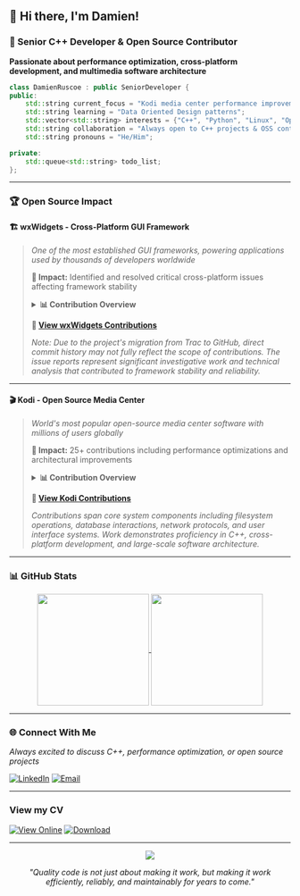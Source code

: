 ## 👋 Hi there, I'm Damien!

### 🚀 Senior C++ Developer & Open Source Contributor

**Passionate about performance optimization, cross-platform development, and multimedia software architecture**

```cpp
class DamienRuscoe : public SeniorDeveloper {
public:
    std::string current_focus = "Kodi media center performance improvements";
    std::string learning = "Data Oriented Design patterns";
    std::vector<std::string> interests = {"C++", "Python", "Linux", "Open source"};
    std::string collaboration = "Always open to C++ projects & OSS contributions";
    std::string pronouns = "He/Him";

private:
    std::queue<std::string> todo_list;
};
```
---

### 🏆 Open Source Impact

#### 🏗️ wxWidgets - Cross-Platform GUI Framework
> *One of the most established GUI frameworks, powering applications used by thousands of developers worldwide*
> 
> **🎯 Impact:** Identified and resolved critical cross-platform issues affecting framework stability
> 
> <details>
> <summary><strong>📊 Contribution Overview</strong></summary>
> 
>   As an active contributor to **wxWidgets** - one of the most established cross-platform GUI frameworks - I have identified, reported, and helped resolve critical issues that impact thousands of developers worldwide. My contributions demonstrate deep technical understanding of cross-platform development challenges and GUI framework architecture.
> 
> 
>   **🔍 Issues Identified & Reported:** 10+ critical issues  
>   **🌐 Platforms Covered:** Windows (wxMSW), Linux (wxGTK), Cross-platform  
>   **⚙️ Components:** GUI Controls, Event Handling, Layout Management, Styling  
>   **📅 Active Period:** 2011-2016 (5+ years of consistent contributions)
> 
>   ### 🎯 Key Technical Contributions
> 
>   #### **Critical Bug Reports & Analysis**
>   - **🔴 High-Priority Issues:** Identified infinite event loops in scroll handling systems
>   - **🖥️ Cross-Platform Inconsistencies:** Documented and reported platform-specific behavior differences
>   - **🎨 GUI Component Issues:** Resolved animation effects, checkbox labeling, and list control problems
>   - **📐 Layout Management:** Proposed enhancements to FlexGridSizer with new expansion flags
> 
>   #### **Quality Assurance Impact**
>   - **✅ Resolution Rate:** Multiple issues marked as "fixed" - demonstrating actionable, well-researched reports
>   - **🔧 Technical Depth:** Reports included detailed reproduction steps, environment details, and root cause analysis
>   - **📋 Documentation Quality:** Comprehensive issue descriptions that enabled maintainers to quickly understand and resolve problems
> 
>   ### 🚀 Professional Value
> 
>   **Problem-Solving Expertise:** Ability to isolate complex cross-platform issues in large codebases  
>   **Quality Focus:** Track record of identifying edge cases and inconsistencies that impact user experience  
>   **Technical Communication:** Clear documentation of technical issues for collaborative resolution  
>   **Open Source Contribution:** Demonstrated commitment to improving widely-used development tools
> 
>   ### 📚 Technical Context
> 
> </details>
> 
> **🔗 [View wxWidgets Contributions](https://github.com/search?q=repo%3AwxWidgets%2FwxWidgets+damien+ruscoe&type=issues)**
> 
>   *Note: Due to the project's migration from Trac to GitHub, direct commit history may not fully reflect the scope of contributions. The issue reports represent significant investigative work and technical analysis that contributed to framework stability and reliability.*

---

#### 🎬 Kodi - Open Source Media Center
> *World's most popular open-source media center software with millions of users globally*
> 
> **🎯 Impact:** 25+ contributions including performance optimizations and architectural improvements
> 
> <details>
> <summary><strong>📊 Contribution Overview</strong></summary>
> 
>   As an active contributor to **Kodi (XBMC)** - the world's most popular open-source media center software - I have made significant contributions spanning code optimization, bug fixes, and architectural improvements. My work directly impacts millions of users across multiple platforms and demonstrates expertise in multimedia software development and performance optimization.
> 
>   **🔍 Issues & Pull Requests:** 25+ contributions  
>   **🌐 Platforms Covered:** Cross-platform media center development  
>   **⚙️ Components:** FileSystem, Database, Network, CURL, GUI, System Components  
>   **📅 Active Period:** 2024-2025 (Ongoing active development)  
>   **🏷️ Project Version:** Contributing to v22 "Piers" release cycle
> 
>   ### 🎯 Key Technical Contributions
> 
>   #### **Performance & Optimization**
>   - **🚀 Database Optimization:** Eliminated redundant string copies in database queries for improved performance
>   - **📁 Filesystem Performance:** Refactored directory handling and reduced expensive CURL object constructions
>   - **🔧 Code Efficiency:** Implemented regex compilation caching to avoid hot path performance bottlenecks
>   - **🧹 Memory Management:** Factored out common code patterns to reduce redundant iterations
> 
>   #### **Bug Fixes & System Reliability**
>   - **🔗 URL Handling:** Fixed inconsistencies in Windows drive path handling and filename extraction
>   - **🌐 Network Stack:** Resolved DNS cache lookup failures affecting testing infrastructure
>   - **📋 Archive Processing:** Corrected RAR file encoding to maintain consistency with other archive formats
>   - **🧪 Test Infrastructure:** Enhanced unit testing capabilities for core components
> 
>   #### **Code Quality & Architecture**
>   - **♻️ Refactoring:** Modularized large functions into smaller, maintainable components
>   - **🏗️ Architecture:** Improved interfaces for content type handling and credential management
>   - **📚 Documentation:** Added comprehensive test coverage for directory caching functionality
>   - **🔧 Technical Debt:** Removed redundant code and improved overall code maintainability
> 
>   ### 🚀 Professional Value
> 
>   **Media Software Expertise:** Deep understanding of multimedia framework architecture and cross-platform development  
>   **Performance Engineering:** Proven ability to identify and resolve performance bottlenecks in complex systems  
>   **Quality Assurance:** Strong focus on testing, code quality, and system reliability  
>   **Open Source Leadership:** Consistent high-quality contributions to major open-source project
> 
>   ### 📚 Technical Context
> 
> </details>
> 
> **🔗 [View Kodi Contributions](https://github.com/xbmc/xbmc/issues?q=author%3Adamienruscoe)**
> 
>   *Contributions span core system components including filesystem operations, database interactions, network protocols, and user interface systems. Work demonstrates proficiency in C++, cross-platform development, and large-scale software architecture.*

---

### 📊 GitHub Stats

<div align="center">

<a href="https://github.com/anuraghazra/convoychat">
  <img height=200 align="center" src="https://nirzak-streak-stats.vercel.app/?user=damienruscoe&theme=dark&hide_border=true&mode=weekly&card_width=50%&hide_longest_streak=true" />
</a>
<a href="https://github.com/anuraghazra/github-readme-stats">
  <img height=200 align="center" src="https://github-readme-stats.vercel.app/api?username=damienruscoe&theme=dark&hide_border=true&card_width=50%&include_all_commits=true&count_private=true" />
</a>

</div>

<!--
---

### 💻 Tech Stack

##### **Core Languages & Scripting**
![C++](https://img.shields.io/badge/c++-%2300599C.svg?style=for-the-badge&logo=c%2B%2B&logoColor=white) ![C](https://img.shields.io/badge/c-%2300599C.svg?style=for-the-badge&logo=c&logoColor=white) ![Python](https://img.shields.io/badge/python-3670A0?style=for-the-badge&logo=python&logoColor=ffdd54) ![Bash Script](https://img.shields.io/badge/bash_script-%23121011.svg?style=for-the-badge&logo=gnu-bash&logoColor=white) ![OpenGL](https://img.shields.io/badge/OpenGL-white?logo=OpenGL&style=for-the-badge)

##### **Development Tools & Version Control**
![Linux](https://img.shields.io/badge/Linux-%23121011.svg?style=for-the-badge&logo=linux&logoColor=white) ![Git](https://img.shields.io/badge/git-%23F05033.svg?style=for-the-badge&logo=git&logoColor=white) ![GitHub](https://img.shields.io/badge/github-%23121011.svg?style=for-the-badge&logo=github&logoColor=white) ![Subversion](https://img.shields.io/badge/subversion-%809CC9.svg?style=for-the-badge&logo=subversion&logoColor=white) ![CMake](https://img.shields.io/badge/CMake-%23008FBA.svg?style=for-the-badge&logo=cmake&logoColor=white)

##### **DevOps & Infrastructure**
![Docker](https://img.shields.io/badge/docker-%230db7ed.svg?style=for-the-badge&logo=docker&logoColor=white) ![Jenkins](https://img.shields.io/badge/jenkins-%232C5263.svg?style=for-the-badge&logo=jenkins&logoColor=white) ![Nginx](https://img.shields.io/badge/nginx-%23009639.svg?style=for-the-badge&logo=nginx&logoColor=white) ![Apache](https://img.shields.io/badge/apache-%23D42029.svg?style=for-the-badge&logo=apache&logoColor=white) ![Swagger](https://img.shields.io/badge/-Swagger-%23Clojure?style=for-the-badge&logo=swagger&logoColor=white)

##### **Databases & Analytics**
![MySQL](https://img.shields.io/badge/mysql-4479A1.svg?style=for-the-badge&logo=mysql&logoColor=white) ![SQLite](https://img.shields.io/badge/sqlite-%2307405e.svg?style=for-the-badge&logo=sqlite&logoColor=white) ![MongoDB](https://img.shields.io/badge/MongoDB-%234ea94b.svg?style=for-the-badge&logo=mongodb&logoColor=white) ![InfluxDB](https://img.shields.io/badge/InfluxDB-22ADF6?style=for-the-badge&logo=InfluxDB&logoColor=white) ![Grafana](https://img.shields.io/badge/grafana-%23F46800.svg?style=for-the-badge&logo=grafana&logoColor=white) ![Prometheus](https://img.shields.io/badge/Prometheus-E6522C?style=for-the-badge&logo=Prometheus&logoColor=white)

##### **Media Center & Entertainment**
![Kodi](https://img.shields.io/badge/Kodi-%230A0FFF.svg?style=for-the-badge&logo=kodi&logoColor=white) ![Plex](https://img.shields.io/badge/plex-%23E5A00D.svg?style=for-the-badge&logo=plex&logoColor=white) ![Jellyfin](https://img.shields.io/badge/jellyfin-%23000B25.svg?style=for-the-badge&logo=Jellyfin&logoColor=00A4DC) ![PlayStation Network](https://img.shields.io/badge/PSN-%230070D1.svg?style=for-the-badge&logo=Playstation&logoColor=white)

##### **IoT & Home Automation**
![Raspberry Pi](https://img.shields.io/badge/-Raspberry_Pi-C51A4A?style=for-the-badge&logo=Raspberry-Pi) ![Pi-Hole](https://img.shields.io/badge/pihole-%2396060C.svg?style=for-the-badge&logo=pi-hole&logoColor=white) ![Zigbee](https://img.shields.io/badge/zigbee-%23EB0443.svg?style=for-the-badge&logo=zigbee&logoColor=white) ![Mosquitto](https://img.shields.io/badge/mosquitto-%233C5280.svg?style=for-the-badge&logo=eclipsemosquitto&logoColor=white)

##### **Project Management & Design**
![Jira](https://img.shields.io/badge/jira-%230A0FFF.svg?style=for-the-badge&logo=jira&logoColor=white) ![Adobe Photoshop](https://img.shields.io/badge/adobe%20photoshop-%2331A8FF.svg?style=for-the-badge&logo=adobe%20photoshop&logoColor=white) ![Gimp](https://img.shields.io/badge/Gimp-657D8B?style=for-the-badge&logo=gimp&logoColor=FFFFFF)
-->

---

### 🌐 Connect With Me

*Always excited to discuss C++, performance optimization, or open source projects*

[![LinkedIn](https://img.shields.io/badge/LinkedIn-%230077B5.svg?style=for-the-badge&logo=xbox&logoColor=white)](https://linkedin.com/in/damien-ruscoe) [![Email](https://img.shields.io/badge/Email-D14836?style=for-the-badge&logo=gmail&logoColor=white)](mailto:damien.ruscoe@gmail.com)

---

### View my CV

[![View Online](https://img.shields.io/badge/View_Online-9435D3?style=for-the-badge&logo=Read.Cv&logoColor=white)](https://htmlpreview.github.io/?https://github.com/damienruscoe/damienruscoe/blob/master/cv/cv.html)
[![Download](https://img.shields.io/badge/Download-74D335?style=for-the-badge&logo=abdownloadmanager&logoColor=white)](https://raw.githubusercontent.com/damienruscoe/damienruscoe/master/cv/Damien%20Ruscoe.pdf)

---

<div align="center">

[![](https://visitcount.itsvg.in/api?id=damienruscoe&icon=2&color=0)](https://visitcount.itsvg.in)

*"Quality code is not just about making it work, but making it work efficiently, reliably, and maintainably for years to come."*

</div>




